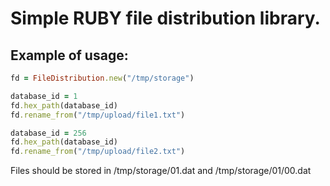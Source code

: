 Simple RUBY file distribution library.
========================================

## Example of usage:

```ruby
fd = FileDistribution.new("/tmp/storage")

database_id = 1
fd.hex_path(database_id)
fd.rename_from("/tmp/upload/file1.txt")

database_id = 256
fd.hex_path(database_id)
fd.rename_from("/tmp/upload/file2.txt")
```

Files should be stored in /tmp/storage/01.dat and /tmp/storage/01/00.dat